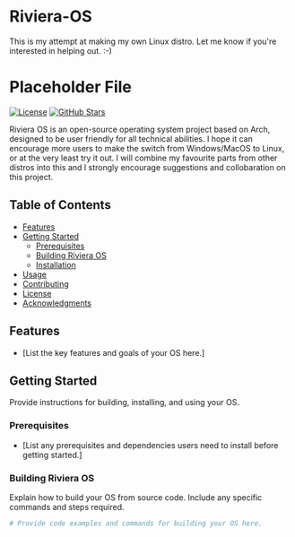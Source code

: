 # Riviera-OS
This is my attempt at making my own Linux distro. Let me know if you're interested in helping out. :-)
# Placeholder File

[![License](https://img.shields.io/badge/license-GPLv3-blue.svg)](LICENSE)
[![GitHub Stars]()](https://github.com/your-username/your-repo/stargazers)

Riviera OS is an open-source operating system project based on Arch, designed to be user friendly for all technical abilities. I hope it can encourage more users to make the switch from Windows/MacOS to Linux, or at the very least try it out. I will combine my favourite parts from other distros into this and I strongly encourage suggestions and collobaration on this project.

## Table of Contents
- [Features](#features)
- [Getting Started](#getting-started)
  - [Prerequisites](#prerequisites)
  - [Building Riviera OS](#building-riviera-os)
  - [Installation](#installation)
- [Usage](#usage)
- [Contributing](#contributing)
- [License](#license)
- [Acknowledgments](#acknowledgments)

## Features

- [List the key features and goals of your OS here.]

## Getting Started

Provide instructions for building, installing, and using your OS.

### Prerequisites

- [List any prerequisites and dependencies users need to install before getting started.]

### Building Riviera OS

Explain how to build your OS from source code. Include any specific commands and steps required.

```bash
# Provide code examples and commands for building your OS here.
